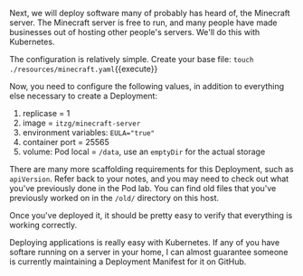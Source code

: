 Next, we will deploy software many of probably has heard of, the Minecraft server. The Minecraft server is free to run, and many people have made businesses out of hosting other people's servers. We'll do this with Kubernetes.

The configuration is relatively simple. Create your base file: `touch ./resources/minecraft.yaml`{{execute}}

Now, you need to configure the following values, in addition to everything else necessary to create a Deployment:

1. replicase = 1
2. image = `itzg/minecraft-server`
3. environment variables: `EULA="true"`
4. container port = 25565
5. volume: Pod local = `/data`, use an `emptyDir` for the actual storage

There are many more scaffolding requirements for this Deployment, such as `apiVersion`. Refer back to your notes, and you may need to check out what you've previously done in the Pod lab. You can find old files that you've previously worked on in the `/old/` directory on this host.

Once you've deployed it, it should be pretty easy to verify that everything is working correctly.

Deploying applications is really easy with Kubernetes. If any of you have softare running on a server in your home, I can almost guarantee someone is currently maintaining a Deployment Manifest for it on GitHub.